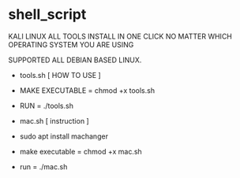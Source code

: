 # shell_script

KALI LINUX ALL TOOLS INSTALL IN ONE CLICK NO MATTER WHICH OPERATING SYSTEM YOU ARE USING

SUPPORTED ALL DEBIAN BASED LINUX.

- tools.sh [ HOW TO USE ]
- MAKE EXECUTABLE = chmod +x tools.sh
- RUN              = ./tools.sh

- mac.sh  [ instruction ]
- sudo apt install machanger
- make executable = chmod +x mac.sh
- run = ./mac.sh



